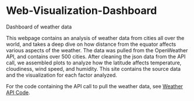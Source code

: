 # Web-Visualization-Dashboard
Dashboard of weather data

This webpage contains an analysis of weather data from cities all over the world, and takes a deep dive on how distance from the equator affects various aspects of the weather. The data was pulled from the OpenWeather API, and contains over 500 cities. After cleaning the json data from the API call, we assembled plots to analyze how the latitude affects temperature, cloudiness, wind speed, and humidity. This site contains the source data and the visualization for each factor analyzed.

For the code containing the API call to pull the weather data, see [Weather API Code](https://github.com/Bgood524/Python_API_Challenge/blob/main/WeatherPy/WeatherPy.ipynb).

